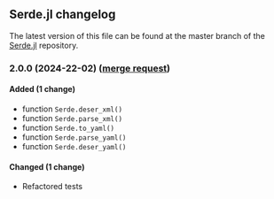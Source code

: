 ## Serde.jl changelog

The latest version of this file can be found at the master branch of the [Serde.jl](https://bhftbootcamp.github.io/Serde.jl) repository.

### 2.0.0 (2024-22-02) ([merge request]())

#### Added (1 change)

- function `Serde.deser_xml()`
- function `Serde.parse_xml()`
- function `Serde.to_yaml()`
- function `Serde.parse_yaml()`
- function `Serde.deser_yaml()`

#### Changed (1 change)

- Refactored tests
